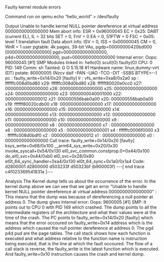 Faulty kernel module errors

Command run on qemu
echo “hello_world” > /dev/faulty

Output
Unable to handle kernel NULL pointer dereference at virtual address 0000000000000000
Mem abort info:
ESR = 0x96000045
EC = 0x25: DABT (current EL), IL = 32 bits
SET = 0, FnV = 0
EA = 0, S1PTW = 0
FSC = 0x05: level 1 translation fault
Data abort info:
ISV = 0, ISS = 0x00000045
CM = 0, WnR = 1
user pgtable: 4k pages, 39-bit VAs, pgdp=00000000420bd000
[0000000000000000] pgd=0000000000000000, p4d=0000000000000000, pud=0000000000000000
Internal error: Oops: 96000045 [#1] SMP
Modules linked in: hello(O) scull(O) faulty(O)
CPU: 0 PID: 149 Comm: sh Tainted: G           O      5.15.18 #1
Hardware name: linux,dummy-virt (DT)
pstate: 80000005 (Nzcv daif -PAN -UAO -TCO -DIT -SSBS BTYPE=--)
pc : faulty_write+0x14/0x20 [faulty]
lr : vfs_write+0xa8/0x2a0
sp : ffffffc008d0bd80
x29: ffffffc008d0bd80 x28: ffffff80020e0cc0 x27: 0000000000000000
x26: 0000000000000000 x25: 0000000000000000 x24: 0000000000000000
x23: 0000000040001000 x22: 0000000000000012 x21: 000000556bab0a00
x20: 000000556bab0a00 x19: ffffff80020cdb00 x18: 0000000000000000
x17: 0000000000000000 x16: 0000000000000000 x15: 0000000000000000
x14: 0000000000000000 x13: 0000000000000000 x12: 0000000000000000
x11: 0000000000000000 x10: 0000000000000000 x9 : 0000000000000000
x8 : 0000000000000000 x7 : 0000000000000000 x6 : 0000000000000000
x5 : 0000000000000001 x4 : ffffffc0006f0000 x3 : ffffffc008d0bdf0
x2 : 0000000000000012 x1 : 0000000000000000 x0 : 0000000000000000
Call trace:
faulty_write+0x14/0x20 [faulty]
ksys_write+0x68/0x100
__arm64_sys_write+0x20/0x30
invoke_syscall+0x54/0x130
el0_svc_common.constprop.0+0x44/0x100
 do_el0_svc+0x44/0xb0
 el0_svc+0x28/0x80
 el0t_64_sync_handler+0xa4/0x130
 el0t_64_sync+0x1a0/0x1a4
Code: d2800001 d2800000 d503233f d50323bf (b900003f) 
---[ end trace c4f023369541831a ]---

Analysis
The Kernel dump tells us about the occurrence of the error.
In the kernel dump above we can see that we get an error "Unable to handle kernel NULL pointer dereference at virtual address 0000000000000000" : This means that the dump was because of dereferencing a null pointer at address 0.
The dump gives Internal error: Oops: 9600005 [#1] SMP: It points out to CPU 0 with PID 149 which crashed.
The dump points to all the intermediate registers of the architecture and what their values were at the time of the crash. The PC points to faulty_write+0x14/0x20 [faulty] which means that the error occoured on faulty_write+0x14 address which is the address which caused the null pointer dereference at address 0. The pgd p4d pud are the page tables.
The call stack shows how each function is executed and what address relative to the function name is instruction being executed, that is the line at which the fault occoured. The flow of a call stack is reverse, the faulty_write is the latest function which is executed. And faulty_write+0x10 instruction causes the crash and kernel dump.
